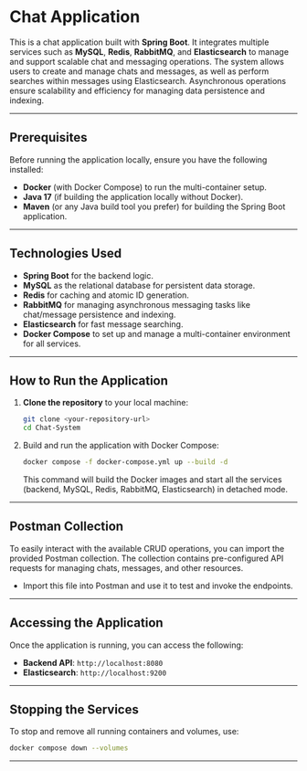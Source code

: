 # Chat Application

This is a chat application built with **Spring Boot**. It integrates multiple services such as **MySQL**, **Redis**, **RabbitMQ**, and **Elasticsearch** to manage and support scalable chat and messaging operations. The system allows users to create and manage chats and messages, as well as perform searches within messages using Elasticsearch. Asynchronous operations ensure scalability and efficiency for managing data persistence and indexing.

---

## Prerequisites

Before running the application locally, ensure you have the following installed:

- **Docker** (with Docker Compose) to run the multi-container setup.
- **Java 17** (if building the application locally without Docker).
- **Maven** (or any Java build tool you prefer) for building the Spring Boot application.

---

## Technologies Used

- **Spring Boot** for the backend logic.
- **MySQL** as the relational database for persistent data storage.
- **Redis** for caching and atomic ID generation.
- **RabbitMQ** for managing asynchronous messaging tasks like chat/message persistence and indexing.
- **Elasticsearch** for fast message searching.
- **Docker Compose** to set up and manage a multi-container environment for all services.

---

## How to Run the Application

1. **Clone the repository** to your local machine:

   ```bash
   git clone <your-repository-url>
   cd Chat-System
   ```

2. Build and run the application with Docker Compose:

   ```bash
   docker compose -f docker-compose.yml up --build -d
   ```

   This command will build the Docker images and start all the services (backend, MySQL, Redis, RabbitMQ, Elasticsearch) in detached mode.

---

## Postman Collection

To easily interact with the available CRUD operations, you can import the provided Postman collection. The collection contains pre-configured API requests for managing chats, messages, and other resources.

- Import this file into Postman and use it to test and invoke the endpoints.

---

## Accessing the Application

Once the application is running, you can access the following:

- **Backend API**: `http://localhost:8080`
- **Elasticsearch**: `http://localhost:9200`

---

## Stopping the Services

To stop and remove all running containers and volumes, use:

```bash
docker compose down --volumes
```
---
